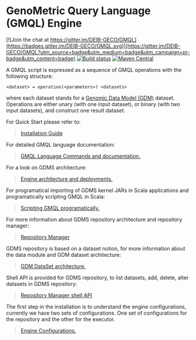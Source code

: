 GenoMetric Query Language (GMQL) Engine
=======================================

[![Join the chat at https://gitter.im/DEIB-GECO/GMQL](https://badges.gitter.im/DEIB-GECO/GMQL.svg)](https://gitter.im/DEIB-GECO/GMQL?utm_source=badge&utm_medium=badge&utm_campaign=pr-badge&utm_content=badge)
[![Build status](https://travis-ci.org/DEIB-GECO/GMQL.svg?branch=master)](https://travis-ci.org/DEIB-GECO)
[![Maven Central](https://maven-badges.herokuapp.com/maven-central/it.polimi.genomics/gmql/badge.svg)](https://maven-badges.herokuapp.com/maven-central/it.polimi.genomics/gmql)



A GMQL script is expressed as a sequence of GMQL operations with the following structure:
```
<dataset> = operation(<parameters>) <datasets>
```
where each dataset stands for a [Genomic Data Model (GDM)](docs/GDM_DS_Structure.md) dataset. Operations are either unary (with one input dataset), or binary (with two input datasets), and construct one result dataset.

For Quick Start please refer to:
> [Installation Guide](https://github.com/DEIB-GECO/GMQL_Package/)

For detailed GMQL language documentation:
> [GMQL Language Commands and documentation.](http://www.bioinformatics.deib.polimi.it/genomic_computing/GMQL/doc/GMQL_V2_manual.pdf)


For a look on GDMS architecture:
> [Engine architecture and deployments.](docs/gmql_architecture.md)


For programatical importing of GDMS kernel JARs in Scala applications and programatically scripting GMQL in Scala: 
> [Scripting GMQL programatically.](docs/GMQL_APIs.md)

For more information about GDMS repository architecture and repository manager:
> [Repository Manager](GMQL-Repository/README.md)


GDMS repository is based on a dataset notion, for more information about the data module and GDM dataset architecture:
> [GDM DataSet architecture.](docs/GDM_DS_Structure.md)

Shell API is provided for GDMS repository, to list datasets, add, delete, alter datasets in GDMS repository:
> [Repository Manager shell API](docs/SHELL_API.md)

The first step in the installation is to understand the engine configurations, currently we have two sets of configurations. One set of configurations for the repository and the other for the executor.
> [Engine Configurations.](docs/Configurations.md)

